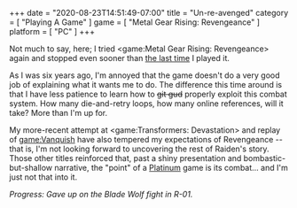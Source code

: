 +++
date = "2020-08-23T14:51:49-07:00"
title = "Un-re-avenged"
category = [ "Playing A Game" ]
game = [ "Metal Gear Rising: Revengeance" ]
platform = [ "PC" ]
+++

Not much to say, here; I tried <game:Metal Gear Rising: Revengeance> again and stopped even sooner than [the last time]($SiteBaseURL$2014/01/12/reeeeeeevengeance/) I played it.

As I was six years ago, I'm annoyed that the game doesn't do a very good job of explaining what it wants me to do.  The difference this time around is that I have less patience to learn how to <s>git gud</s> properly exploit this combat system.  How many die-and-retry loops, how many online references, will it take?  More than I'm up for.

My more-recent attempt at <game:Transformers: Devastation> and replay of <game:Vanquish> have also tempered my expectations of Revengeance -- that is, I'm not looking forward to uncovering the rest of Raiden's story.  Those other titles reinforced that, past a shiny presentation and bombastic-but-shallow narrative, the "point" of a [Platinum](tag:PlatinumGames) game is its combat... and I'm just not that into it.

<i>Progress: Gave up on the Blade Wolf fight in R-01.</i>
